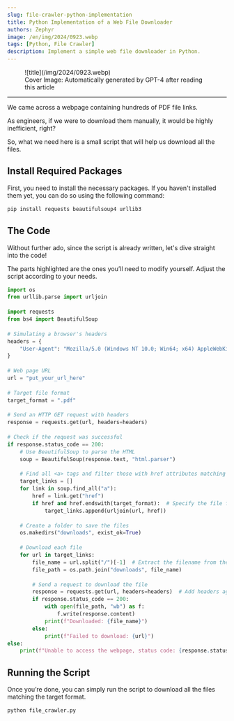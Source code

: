 ```yaml
---
slug: file-crawler-python-implementation
title: Python Implementation of a Web File Downloader
authors: Zephyr
image: /en/img/2024/0923.webp
tags: [Python, File Crawler]
description: Implement a simple web file downloader in Python.
---
```


<figure>
![title](/img/2024/0923.webp)
<figcaption>Cover Image: Automatically generated by GPT-4 after reading this article</figcaption>
</figure>

---

We came across a webpage containing hundreds of PDF file links.

As engineers, if we were to download them manually, it would be highly inefficient, right?

So, what we need here is a small script that will help us download all the files.

<!-- truncate -->

## Install Required Packages

First, you need to install the necessary packages. If you haven't installed them yet, you can do so using the following command:

```bash
pip install requests beautifulsoup4 urllib3
```

## The Code

Without further ado, since the script is already written, let's dive straight into the code!

The parts highlighted are the ones you’ll need to modify yourself. Adjust the script according to your needs.

```python {13,16} title="file_crawler.py"
import os
from urllib.parse import urljoin

import requests
from bs4 import BeautifulSoup

# Simulating a browser's headers
headers = {
    "User-Agent": "Mozilla/5.0 (Windows NT 10.0; Win64; x64) AppleWebKit/537.36 (KHTML, like Gecko) Chrome/92.0.4515.107 Safari/537.36"
}

# Web page URL
url = "put_your_url_here"

# Target file format
target_format = ".pdf"

# Send an HTTP GET request with headers
response = requests.get(url, headers=headers)

# Check if the request was successful
if response.status_code == 200:
    # Use BeautifulSoup to parse the HTML
    soup = BeautifulSoup(response.text, "html.parser")

    # Find all <a> tags and filter those with href attributes matching the target format
    target_links = []
    for link in soup.find_all("a"):
        href = link.get("href")
        if href and href.endswith(target_format):  # Specify the file format you want to download
            target_links.append(urljoin(url, href))

    # Create a folder to save the files
    os.makedirs("downloads", exist_ok=True)

    # Download each file
    for url in target_links:
        file_name = url.split("/")[-1]  # Extract the filename from the URL
        file_path = os.path.join("downloads", file_name)

        # Send a request to download the file
        response = requests.get(url, headers=headers)  # Add headers again
        if response.status_code == 200:
            with open(file_path, "wb") as f:
                f.write(response.content)
            print(f"Downloaded: {file_name}")
        else:
            print(f"Failed to download: {url}")
else:
    print(f"Unable to access the webpage, status code: {response.status_code}")
```

## Running the Script

Once you’re done, you can simply run the script to download all the files matching the target format.

```bash
python file_crawler.py
```
